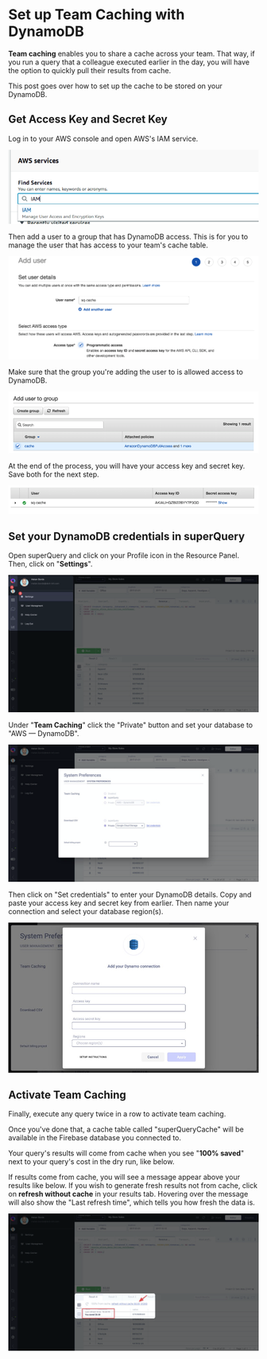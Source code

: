 # Set up Team Caching with DynamoDB

**Team caching** enables you to share a cache across your team. That way, if you run a query that a colleague executed earlier in the day, you will have the option to quickly pull their results from cache.

This post goes over how to set up the cache to be stored on your DynamoDB.

## Get Access Key and Secret Key

Log in to your AWS console and open AWS's IAM service.

<!-- markdownlint-disable-next-line -->
![](<../.gitbook/assets/image (106).png>)

Then add a user to a group that has DynamoDB access. This is for you to manage the user that has access to your team's cache table.

<!-- markdownlint-disable-next-line -->
![](<../.gitbook/assets/image (107).png>)

Make sure that the group you're adding the user to is allowed access to DynamoDB.

<!-- markdownlint-disable-next-line -->
![](<../.gitbook/assets/image (108).png>)

At the end of the process, you will have your access key and secret key. Save both for the next step.

<!-- markdownlint-disable-next-line -->
![](<../.gitbook/assets/image (109).png>)

## Set your DynamoDB credentials in superQuery

Open superQuery and click on your Profile icon in the Resource Panel. Then, click on "**Settings**".

<!-- markdownlint-disable-next-line -->
![](<../.gitbook/assets/image (98).png>)

Under "**Team Caching**" click the "Private" button and set your database to "AWS &mdash; DynamoDB".

<!-- markdownlint-disable-next-line -->
![](<../.gitbook/assets/image (99).png>)

Then click on "Set credentials" to enter your DynamoDB details. Copy and paste your access key and secret key from earlier. Then name your connection and select your database region(s).

<!-- markdownlint-disable-next-line -->
![](<../.gitbook/assets/CleanShot 2021-03-03 at 10.52.33.png>)

## Activate Team Caching

Finally, execute any query twice in a row to activate team caching.

Once you've done that, a cache table called "superQueryCache" will be available in the Firebase database you connected to.

Your query's results will come from cache when you see "**100% saved**" next to your query's cost in the dry run, like below.

If results come from cache, you will see a message appear above your results like below. If you wish to generate fresh results not from cache, click on **refresh without cache** in your results tab. Hovering over the message will also show the "Last refresh time", which tells you how fresh the data is.

<!-- markdownlint-disable-next-line -->
![](<../.gitbook/assets/image (105).png>)
